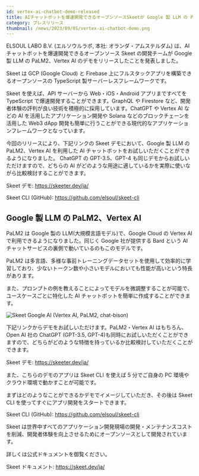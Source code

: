 ```yaml
---
id: vertex-ai-chatbot-demo-released
title: AIチャットボットを爆速開発できるオープンソースSkeetが Google 製 LLM の PaLM2、Vertex AIのデモをリリース
category: プレスリリース
thumbnail: /news/2023/09/05/vertex-ai-chatbot-demo.png
---
```


ELSOUL LABO B.V. (エルソウルラボ, 本社: オランダ・アムステルダム) は、AI
チャットボットを爆速開発できるオープンソース Skeet の開発チームが Google 製 LLM
の PaLM2、Vertex AI のデモをリリースしたことを発表しました。

Skeet は GCP (Google Cloud) と Firebase
上にフルスタックアプリを構築できるオープンソースの TypeScript
製サーバーレスフレームワークです。

Skeet を使えば、API サーバーから Web・iOS・Android アプリまですべてを TypeScript
で爆速開発することができます。GraphQL や Firestore
など、開発者体験の評判が良い技術を積極的に採用しています。ChatGPT や Vertex AI
などの AI を活用したアプリケーション開発や Solana
などのブロックチェーンを活用した Web3 dApp
開発も簡単に行うことができる現代的なアプリケーションフレームワークとなっています。

今回のリリースにより、下記リンクの Skeet デモにおいて、Google 製 LLM の
PaLM2、Vertex AI を利用した AI
チャットボットをお試しいただくことができるようになりました。 ChatGPT の
GPT-3.5、GPT-4 も同じデモからお試しいただけますので、どちらの AI
がどのような用途に適しているかを実際に使いながら比較検討することができます。

Skeet デモ: https://skeeter.dev/ja/

Skeet CLI (GitHub): https://github.com/elsoul/skeet-cli

## Google 製 LLM の PaLM2、Vertex AI

PaLM2 は Google 製の LLM(大規模言語モデル)で、Google Cloud の Vertex AI
で利用できるようになりました。同じく Google 社が提供する Bard という AI
チャットサービスの裏側で動いているのもこのモデルです。

PaLM2
は多言語、多様な事前トレーニングデータセットを使用して効率的に学習しており、少ないトークン数や小さいモデルにおいても性能が高いという特長があります。

また、プロンプトの例を教えることによってモデルを微調整することが可能で、ユースケースごとに特化した
AI チャットボットを簡単に作成することができます。

![Skeet Google AI (Vertex AI, PaLM2, chat-bison)](/news/2023/08/16/VertexAIChat3JA.png)

下記リンクからデモをお試しいただけます。PaLM2・Vertex AI はもちろん、Open AI
社の ChatGPT (GPT-3.5,
GPT-4)も同時にお試しいただくことができますので、どちらがどのような特徴を持っているか比較検討していただくことができます。

Skeet デモ: https://skeeter.dev/ja/

また、こちらのデモのアプリは Skeet CLI を使えば 5 分でご自身の PC
環境やクラウド環境で動かすことが可能です。

まずはどのようなことができるかデモでイメージしていただき、その後は Skeet CLI
を使ってすぐにアプリ開発をスタートできます。

Skeet CLI (GitHub): https://github.com/elsoul/skeet-cli

Skeet
は世界中すべてのアプリケーション開発現場の開発・メンテナンスコストを削減、開発者体験を向上させるためにオープンソースとして開発されています。

詳しくは公式ドキュメントを御覧ください。

Skeet ドキュメント: https://skeet.dev/ja/
